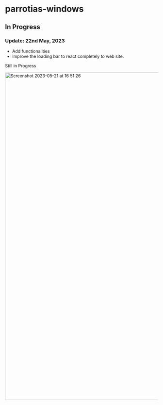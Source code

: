 # parrotias-windows

## In Progress

### Update: 22nd May, 2023

- Add functionalities
- Improve the loading bar to react completely to web site.

Still in Progress

<img width="1080" alt="Screenshot 2023-05-21 at 16 51 26" src="https://github.com/Steelzen/parrotias-windows/assets/94742043/1737f2f0-7a86-4231-8a32-e30afef7e33d">
